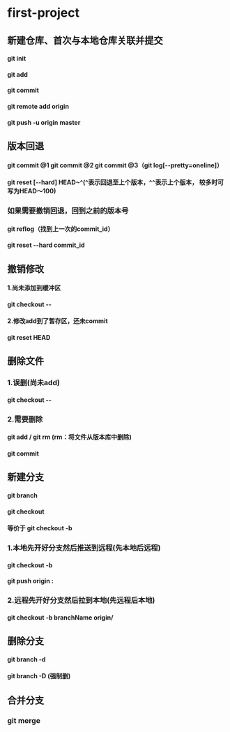 # first-project
## 新建仓库、首次与本地仓库关联并提交
#### git init
#### git add
#### git commit
#### git remote add origin <link>
#### git push -u origin master

## 版本回退
#### git commit @1  git commit @2 git commit @3（git log[--pretty=oneline]）
#### git reset [--hard] HEAD~^(^表示回退至上个版本，^^表示上个版本， 较多时可写为HEAD～100)

### 如果需要撤销回退，回到之前的版本号
#### git reflog（找到上一次的commit_id）
#### git reset --hard commit_id

## 撤销修改
#### 1.尚未添加到缓冲区
#### git checkout -- <file>
#### 2.修改add到了暂存区，还未commit
#### git reset HEAD <file>

## 删除文件
### 1.误删(尚未add)
#### git checkout -- <file>
### 2.需要删除
#### git add / git rm <file>(rm：将文件从版本库中删除)
#### git commit

## 新建分支
#### git branch <name>
#### git checkout <name>
#### 等价于 git checkout -b <name>
### 1.本地先开好分支然后推送到远程(先本地后远程)
#### git checkout -b <localBranch>
#### git push origin <localBranch>:<remoteBranch>
### 2.远程先开好分支然后拉到本地(先远程后本地)
#### git checkout -b branchName origin/<remoteBranch>

## 删除分支
#### git branch -d <name>
#### git branch -D <name>(强制删)

## 合并分支
### git merge <branchName>